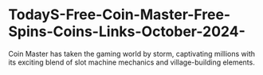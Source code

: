 # TodayS-Free-Coin-Master-Free-Spins-Coins-Links-October-2024-
Coin Master has taken the gaming world by storm, captivating millions with its exciting blend of slot machine mechanics and village-building elements.

